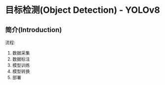 # 目标检测(Object Detection) - YOLOv8

## 简介(Introduction)

流程:

1. 数据采集
2. 数据标注
3. 模型训练
4. 模型转换
5. 部署


